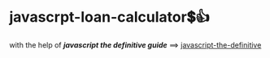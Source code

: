 # javascrpt-loan-calculator:heavy_dollar_sign::+1:                                                                                                                                   
with the help of **_javascript the definitive guide_** ==>
<a href="https://www.oreilly.com/library/view/javascript-the-definitive/0596101996/">javascript-the-definitive</a>
 
